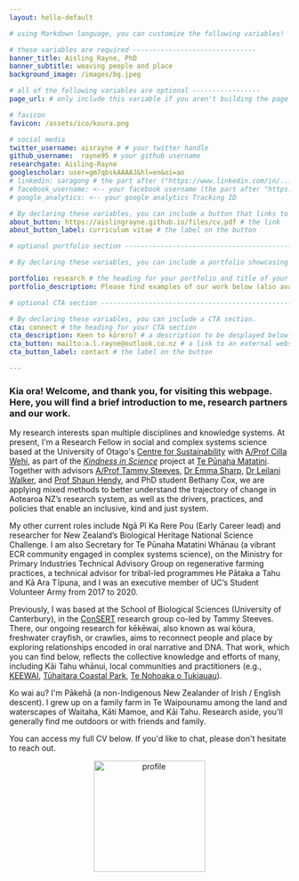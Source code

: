 ```yaml
---
layout: hello-default

# using Markdown language, you can customize the following variables!

# these variables are required -------------------------------
banner_title: Aisling Rayne, PhD
banner_subtitle: weaving people and place
background_image: /images/bg.jpeg

# all of the following variables are optional -----------------
page_url: # only include this variable if you aren't building the page to your primary domain 

# favicon
favicon: /assets/ico/koura.png

# social media
twitter_username: aisrayne # # your twitter handle
github_username:  rayne95 # your github username
researchgate: Aisling-Rayne
googlescholar: user=gm7qbskAAAAJ&hl=en&oi=ao
# linkedin: saragong # the part after ("https://www.linkedin.com/in/...")
# facebook_username: <-- your facebook username (the part after "https://www.facebook.com/...")
# google_analytics: <-- your google analytics Tracking ID

# By declaring these variables, you can include a button that links to an external website or to media.
about_button: https://aislingrayne.github.io/files/cv.pdf # the link
about_button_label: curriculum vitae # the label on the button

# optional portfolio section ------------------------------------------

# By declaring these variables, you can include a portfolio showcasing your work and organize your portfolio's items into a custom layout, all without adding any CSS. In addition, you must 1) create an HTML file in the_includes folder for each project with the text you'd like to display, and 2) create a YAML file in the _data folder describing the order in which each project should be shown and categorized. See `/includes/example.html` and `/_data/work.yml` for examples.

portfolio: research # the heading for your portfolio and title of your YAML file
portfolio_description: Please find examples of our work below (also available on <a href="https://scholar.google.com/citations?user=gm7qbskAAAAJ&hl=en">Google Scholar</a> and <a href="https://www.researchgate.net/profile/Aisling-Rayne">Research Gate):</a> # a description to be desplayed below the heading and above the content

# optional CTA section --------------------------------------------------

# By declaring these variables, you can include a CTA section.
cta: connect # the heading for your CTA section
cta_description: Keen to kōrero? # a description to be desplayed below the heading and above the content
cta_button: mailto:a.l.rayne@outlook.co.nz # a link to an external website or to media
cta_button_label: contact # the label on the button

---			
```

[//]: # (write a bit about yourself here)

### Kia ora! Welcome, and thank you, for visiting this webpage. Here, you will find a brief introduction to me, research partners and our work.

My research interests span multiple disciplines and knowledge systems. At present, I'm a Research Fellow in social and complex systems science based at the University of Otago's [Centre for Sustainability](https://www.otago.ac.nz/centre-sustainability/index.html) with [A/Prof Cilla Wehi](http://www.priscillawehi.com/), as part of the *[Kindness in Science](http://www.kindnessinscience.org/)* project at [Te Pūnaha Matatini](https://www.tepunahamatatini.ac.nz/). Together with advisors [A/Prof Tammy Steeves](https://www.canterbury.ac.nz/science/contact-us/people/tammy-steeves.html), [Dr Emma Sharp](https://unidirectory.auckland.ac.nz/profile/el-sharp), [Dr Leilani Walker](https://leilani-walker.com/), and [Prof Shaun Hendy](https://www.tepunahamatatini.ac.nz/shaun-hendy/), and PhD student Bethany Cox, we are applying mixed methods to better understand the trajectory of change in Aotearoa NZ’s research system, as well as the drivers, practices, and policies that enable an inclusive, kind and just system.

My other current roles include Ngā Pī Ka Rere Pou (Early Career lead) and researcher for New Zealand’s Biological Heritage National Science Challenge. I am also Secretary for Te Pūnaha Matatini Whānau (a vibrant ECR community engaged in complex systems science), on the Ministry for Primary Industries Technical Advisory Group on regenerative farming practices, a technical advisor for tribal-led programmes He Pātaka a Tahu and Kā Ara Tīpuna, and I was an executive member of UC’s Student Volunteer Army from 2017 to 2020.

Previously, I was based at the School of Biological Sciences (University of Canterbury), in the [ConSERT](http://www.ucconsert.org/) research group co-led by Tammy Steeves. There, our ongoing research for kēkēwai, also known as wai kōura, freshwater crayfish, or crawlies, aims to reconnect people and place by exploring relationships encoded in oral narrative and DNA. That work, which you can find below, reflects the collective knowledge and efforts of many, including Kāi Tahu whānui, local communities and practitioners (e.g., [KEEWAI](http://keewai.co.nz/), [Tūhaitara Coastal Park](https://www.tuhaitarapark.org.nz/), [Te Nohoaka o Tukiauau](https://www.tenohoaka.org.nz/)).

Ko wai au? I'm Pākehā (a non-Indigenous New Zealander of Irish / English descent). I grew up on a family farm in Te Waipounamu among the land and waterscapes of Waitaha, Kāti Mamoe, and Kāi Tahu. Research aside, you'll generally find me outdoors or with friends and family.

You can access my full CV below. If you'd like to chat, please don't hesitate to reach out.

<div style="text-align: center;">
<img width="200" src="../images/295e0575-5b9a-4611-88e9-a662a5c657b3.png" alt="profile">
</div>
